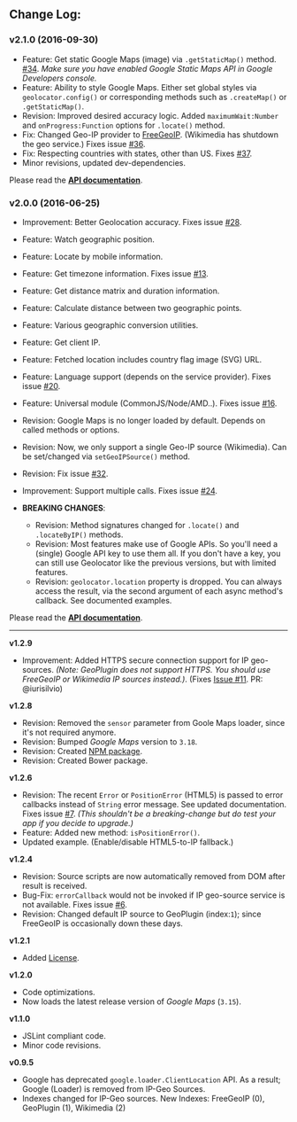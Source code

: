 
## Change Log:

### v2.1.0 (2016-09-30)

- Feature: Get static Google Maps (image) via `.getStaticMap()` method. [#34](https://github.com/onury/geolocator/issues/34). *Make sure you have enabled Google Static Maps API in Google Developers console.*
- Feature: Ability to style Google Maps. Either set global styles via `geolocator.config()` or corresponding methods such as `.createMap()` or `.getStaticMap()`.
- Revision: Improved desired accuracy logic. Added `maximumWait:Number` and `onProgress:Function` options for `.locate()` method.
- Fix: Changed Geo-IP provider to [FreeGeoIP](https://freegeoip.net). (Wikimedia has shutdown the geo service.) Fixes issue [#36](https://github.com/onury/geolocator/issues/36).
- Fix: Respecting countries with states, other than US. Fixes [#37](https://github.com/onury/geolocator/pull/37).
- Minor revisions, updated dev-dependencies.

Please read the [**API documentation**][api-docs].

### v2.0.0 (2016-06-25)

- Improvement: Better Geolocation accuracy. Fixes issue [#28](https://github.com/onury/geolocator/issues/28).
- Feature: Watch geographic position.
- Feature: Locate by mobile information.
- Feature: Get timezone information. Fixes issue [#13](https://github.com/onury/geolocator/issues/13).
- Feature: Get distance matrix and duration information.
- Feature: Calculate distance between two geographic points.
- Feature: Various geographic conversion utilities.
- Feature: Get client IP.
- Feature: Fetched location includes country flag image (SVG) URL.
- Feature: Language support (depends on the service provider). Fixes issue [#20](https://github.com/onury/geolocator/issues/20).
- Feature: Universal module (CommonJS/Node/AMD..). Fixes issue [#16](https://github.com/onury/geolocator/issues/16).
- Revision: Google Maps is no longer loaded by default. Depends on called methods or options.
- Revision: Now, we only support a single Geo-IP source (Wikimedia). Can be set/changed via `setGeoIPSource()` method.
- Revision: Fix issue [#32](https://github.com/onury/geolocator/issues/32).
- Improvement: Support multiple calls. Fixes issue [#24](https://github.com/onury/geolocator/issues/24).

- **BREAKING CHANGES**:
    + Revision: Method signatures changed for `.locate()` and `.locateByIP()` methods.
    + Revision: Most features make use of Google APIs. So you'll need a (single) Google API key to use them all.
    If you don't have a key, you can still use Geolocator like the previous versions, but with limited features.
    + Revision: `geolocator.location` property is dropped. You can always access the result, via the second argument of each async method's callback. See documented examples.

Please read the [**API documentation**][api-docs].

---

**v1.2.9**
- Improvement: Added HTTPS secure connection support for IP geo-sources. _(Note: GeoPlugin does not support HTTPS. You should use FreeGeoIP or Wikimedia IP sources instead.)_. (Fixes [Issue #11](https://github.com/onury/geolocator/issues/11). PR: @iurisilvio)

**v1.2.8**
- Revision: Removed the `sensor` parameter from Goole Maps loader, since it's not required anymore.
- Revision: Bumped *Google Maps* version to `3.18`.
- Revision: Created [NPM package][npm-package].
- Revision: Created Bower package.

**v1.2.6**
- Revision: The recent `Error` or `PositionError` (HTML5) is passed to error callbacks instead of `String` error message. See updated documentation. Fixes issue [#7](https://github.com/onury/geolocator/issues/7). *(This shouldn't be a breaking-change but do test your app if you decide to upgrade.)*
- Feature: Added new method: `isPositionError()`.
- Updated example. (Enable/disable HTML5-to-IP fallback.)

**v1.2.4**
- Revision: Source scripts are now automatically removed from DOM after result is received.
- Bug-Fix: `errorCallback` would not be invoked if IP geo-source service is not available. Fixes issue [#6](https://github.com/onury/geolocator/issues/6).
- Revision: Changed default IP source to GeoPlugin (index:`1`); since FreeGeoIP is occasionally down these days.

**v1.2.1**
 - Added [License][license].

**v1.2.0**
 - Code optimizations.
 - Now loads the latest release version of *Google Maps* (`3.15`).

**v1.1.0**
 - JSLint compliant code.
 - Minor code revisions.

**v0.9.5**
 - Google has deprecated `google.loader.ClientLocation` API. As a result; Google (Loader) is removed from IP-Geo Sources.
 - Indexes changed for IP-Geo sources. New Indexes: FreeGeoIP (0), GeoPlugin (1), Wikimedia (2)


[api-docs]:https://onury.github.io/geolocator/?api=geolocator
[license]: https://github.com/onury/geolocator/blob/master/LICENSE
[npm-package]: https://www.npmjs.com/package/geolocator
